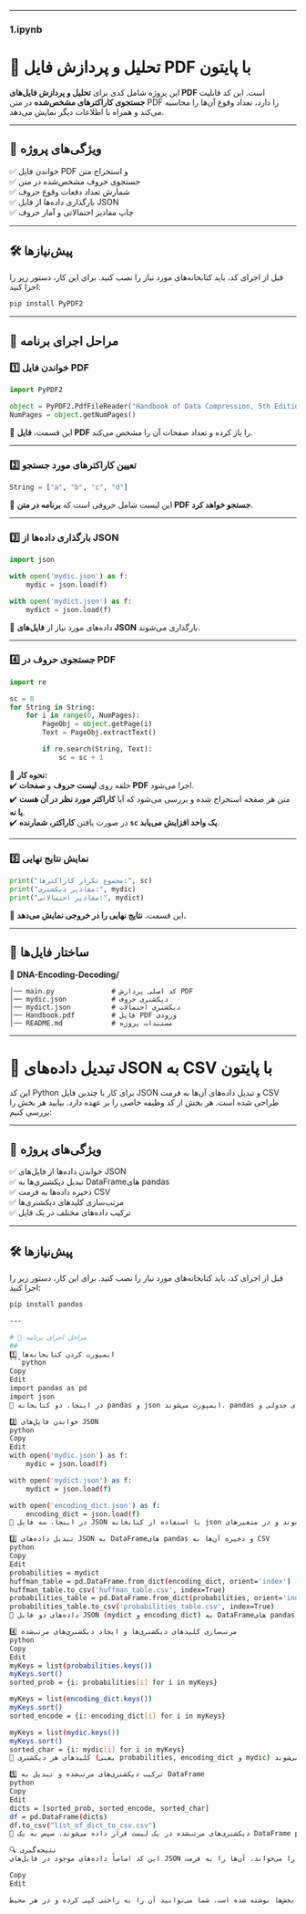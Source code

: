 
---

###  1.ipynb
# 📄 تحلیل و پردازش فایل PDF با پایتون

این پروژه شامل کدی برای **تحلیل و پردازش فایل‌های PDF** است. این کد قابلیت **جستجوی کاراکترهای مشخص‌شده** در متن PDF را دارد، تعداد وقوع آن‌ها را محاسبه می‌کند و همراه با اطلاعات دیگر نمایش می‌دهد.

---

## 🚀 ویژگی‌های پروژه

✅ خواندن فایل PDF و استخراج متن  
✅ جستجوی حروف مشخص‌شده در متن  
✅ شمارش تعداد دفعات وقوع حروف  
✅ بارگذاری داده‌ها از فایل JSON  
✅ چاپ مقادیر احتمالاتی و آمار حروف  

---

## 🛠️ **پیش‌نیازها**
قبل از اجرای کد، باید کتابخانه‌های مورد نیاز را نصب کنید. برای این کار، دستور زیر را اجرا کنید:

```bash
pip install PyPDF2
```

---

## 📝 **مراحل اجرای برنامه**

### **1️⃣ خواندن فایل PDF**
```python
import PyPDF2

object = PyPDF2.PdfFileReader("Handbook of Data Compression, 5th Edition.pdf")
NumPages = object.getNumPages()
```
📌 این قسمت، **فایل PDF** را باز کرده و تعداد صفحات آن را مشخص می‌کند.  

---

### **2️⃣ تعیین کاراکترهای مورد جستجو**
```python
String = ["a", "b", "c", "d"]
```
📌 این لیست شامل حروفی است که **برنامه در متن PDF جستجو خواهد کرد.**  

---

### **3️⃣ بارگذاری داده‌ها از JSON**
```python
import json

with open('mydic.json') as f:
    mydic = json.load(f)

with open('mydict.json') as f:
    mydict = json.load(f)
```
📌 داده‌های مورد نیاز از **فایل‌های JSON** بارگذاری می‌شوند.  

---

### **4️⃣ جستجوی حروف در PDF**
```python
import re

sc = 0
for String in String:
    for i in range(0, NumPages):
        PageObj = object.getPage(i)
        Text = PageObj.extractText()

        if re.search(String, Text):
            sc = sc + 1
```
📌 **نحوه کار:**  
✔️ حلقه روی **لیست حروف** و **صفحات PDF** اجرا می‌شود.  
✔️ متن هر صفحه استخراج شده و بررسی می‌شود که آیا **کاراکتر مورد نظر در آن هست یا نه**.  
✔️ در صورت یافتن **کاراکتر، شمارنده `sc` یک واحد افزایش می‌یابد**.  

---

### **5️⃣ نمایش نتایج نهایی**
```python
print("مجموع تکرار کاراکترها:", sc)
print("مقادیر دیکشنری:", mydic)
print("مقادیر احتمالاتی:", mydict)
```
📌 این قسمت، **نتایج نهایی را در خروجی نمایش می‌دهد.**  

---

## 📂 **ساختار فایل‌ها**
📂 **DNA-Encoding-Decoding/**
```
│── main.py              # کد اصلی پردازش PDF
│── mydic.json           # دیکشنری حروف
│── mydict.json          # دیکشنری احتمالات
│── Handbook.pdf         # فایل PDF ورودی
│── README.md            # مستندات پروژه
```

---
# 📄 تبدیل داده‌های JSON به CSV با پایتون  

این کد Python برای کار با چندین فایل JSON و تبدیل داده‌های آن‌ها به فرمت CSV طراحی شده است. هر بخش از کد وظیفه خاصی را بر عهده دارد. بیایید هر بخش را بررسی کنیم:

---

## 🚀 ویژگی‌های پروژه  

✅ خواندن داده‌ها از فایل‌های JSON  
✅ تبدیل دیکشنری‌ها به DataFrameهای pandas  
✅ ذخیره داده‌ها به فرمت CSV  
✅ مرتب‌سازی کلیدهای دیکشنری‌ها  
✅ ترکیب داده‌های مختلف در یک فایل  

---

## 🛠️ پیش‌نیازها  

قبل از اجرای کد، باید کتابخانه‌های مورد نیاز را نصب کنید. برای این کار، دستور زیر را اجرا کنید:  

```bash
pip install pandas

---

# 📄 مراحل اجرای برنامه
##
1️⃣ ایمپورت کردن کتابخانه‌ها
```python
Copy
Edit
import pandas as pd
import json
📌 در اینجا، دو کتابخانه pandas و json ایمپورت می‌شوند. pandas برای کار با داده‌های جدولی و json برای کار با داده‌های فرمت JSON استفاده می‌شود.

2️⃣ خواندن فایل‌های JSON
python
Copy
Edit
with open('mydic.json') as f:
    mydic = json.load(f)

with open('mydict.json') as f:
    mydict = json.load(f)

with open('encoding_dict.json') as f:
    encoding_dict = json.load(f)
📌 در اینجا، سه فایل JSON با استفاده از کتابخانه json باز و محتویات آن‌ها بارگذاری می‌شوند و در متغیرهای mydic, mydict و encoding_dict ذخیره می‌شوند.

3️⃣ تبدیل داده‌های JSON به DataFrame‌های pandas و ذخیره آن‌ها به CSV
python
Copy
Edit
probabilities = mydict
huffman_table = pd.DataFrame.from_dict(encoding_dict, orient='index')
huffman_table.to_csv('huffman_table.csv', index=True)
probabilities_table = pd.DataFrame.from_dict(probabilities, orient='index')
probabilities_table.to_csv('probabilities_table.csv', index=True)
📌 داده‌های دو فایل JSON (mydict و encoding_dict) به DataFrame‌های pandas تبدیل می‌شوند و سپس به فایل‌های CSV (huffman_table.csv و probabilities_table.csv) ذخیره می‌شوند.

4️⃣ مرتب‌سازی کلیدهای دیکشنری‌ها و ایجاد دیکشنری‌های مرتب‌شده
python
Copy
Edit
myKeys = list(probabilities.keys())
myKeys.sort()
sorted_prob = {i: probabilities[i] for i in myKeys}

myKeys = list(encoding_dict.keys())
myKeys.sort()
sorted_encode = {i: encoding_dict[i] for i in myKeys}

myKeys = list(mydic.keys())
myKeys.sort()
sorted_char = {i: mydic[i] for i in myKeys}
📌 کلیدهای هر دیکشنری (یعنی probabilities, encoding_dict و mydic) استخراج، مرتب‌سازی و سپس دوباره به صورت دیکشنری‌های مرتب‌شده ذخیره می‌شوند.

5️⃣ ترکیب دیکشنری‌های مرتب‌شده و تبدیل به DataFrame
python
Copy
Edit
dicts = [sorted_prob, sorted_encode, sorted_char]
df = pd.DataFrame(dicts)
df.to_csv("list_of_dict_to_csv.csv")
📌 دیکشنری‌های مرتب‌شده در یک لیست قرار داده می‌شوند، سپس به یک DataFrame pandas تبدیل می‌شوند و در نهایت به فایل CSV به نام list_of_dict_to_csv.csv ذخیره می‌شوند.

🔍 نتیجه‌گیری
این کد اساساً داده‌های موجود در فایل‌های JSON را می‌خواند، آن‌ها را به فرمت DataFrame تبدیل می‌کند و سپس به فایل‌های CSV ذخیره می‌کند. همچنین دیکشنری‌های موجود را مرتب کرده و به یک فایل CSV واحد ذخیره می‌کند.

Copy
Edit

این متن به صورت یکپارچه و بدون جداسازی بخش‌ها نوشته شده است. شما می‌توانید آن را به راحتی کپی کرده و در هر محیط Markdown قرار دهید.






